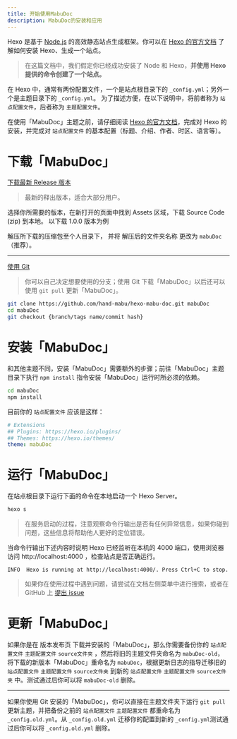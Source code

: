```yaml
---
title: 开始使用MabuDoc
description: MabuDoc的安装和应用
---
```


Hexo 是基于 [Node.js](https://nodejs.org/) 的高效静态站点生成框架。你可以在 [Hexo 的官方文档](https://hexo.io/zh-cn/docs/) 了解如何安装 Hexo、生成一个站点。

> 在这篇文档中，我们假定你已经成功安装了 Node 和 Hexo，**并使用 Hexo 提供的命令创建了一个站点。**

在 Hexo 中，通常有两份配置文件，一个是站点根目录下的 `_config.yml`；另外一个是主题目录下的 `_config.yml`。 为了描述方便，在以下说明中，将前者称为 `站点配置文件`，后者称为 `主题配置文件`。

在使用「MabuDoc」主题之前，请仔细阅读 [Hexo 的官方文档](https://hexo.io/zh-cn/docs/)，完成对 Hexo 的安装，并完成对 `站点配置文件` 的基本配置（标题、介绍、作者、时区、语言等）。

# 下载「MabuDoc」

[下载最新 Release 版本](https://github.com/hand-mabu/hexo-mabu-doc/releases/)

> 最新的释出版本，适合大部分用户。

选择你所需要的版本，在新打开的页面中找到 Assets 区域，下载 Source Code (zip) 到本地。
以下载 1.0.0 版本为例

解压所下载的压缩包至个人目录下， 并将 解压后的文件夹名称 更改为 `mabuDoc`（推荐）。

----

[使用 Git](https://github.com/hand-mabu/hexo-mabu-doc)

> 你可以自己决定想要使用的分支；使用 Git 下载「MabuDoc」以后还可以使用 `git pull` 更新「MabuDoc」。

```bash
git clone https://github.com/hand-mabu/hexo-mabu-doc.git mabuDoc
cd mabuDoc
git checkout {branch/tags name/commit hash}
```

# 安装「MabuDoc」

和其他主题不同，安装「MabuDoc」需要额外的步骤；前往「MabuDoc」主题目录下执行 `npm install` 指令安装「MabuDoc」运行时所必须的依赖。

```bash
cd mabuDoc
npm install
```

目前你的 `站点配置文件` 应该是这样：

```yaml
# Extensions
## Plugins: https://hexo.io/plugins/
## Themes: https://hexo.io/themes/
theme: mabuDoc
```

# 运行「MabuDoc」

在站点根目录下运行下面的命令在本地启动一个 Hexo Server。

```bash
hexo s
```

> 在服务启动的过程，注意观察命令行输出是否有任何异常信息，如果你碰到问题，这些信息将帮助他人更好的定位错误。

当命令行输出下述内容时说明 Hexo 已经监听在本机的 4000 端口，使用浏览器访问 http://localhost:4000 ，检查站点是否正确运行。

```
INFO  Hexo is running at http://localhost:4000/. Press Ctrl+C to stop.
```

> 如果你在使用过程中遇到问题，请尝试在文档左侧菜单中进行搜索，或者在 GitHub 上 [提出 issue](https://github.com/hand-mabu/hexo-mabu-doc/issues)

# 更新「MabuDoc」

如果你是在 版本发布页 下载并安装的「MabuDoc」，那么你需要备份你的 `站点配置文件` `主题配置文件` `source文件夹` ，然后将旧的主题文件夹命名为 `mabuDoc-old`，将下载的新版本「MabuDoc」重命名为 `mabuDoc`，根据更新日志的指导迁移旧的 `站点配置文件` `主题配置文件` `source文件夹` 到新的 `站点配置文件` `主题配置文件` `source文件夹` 中。测试通过后你可以将 `mabuDoc-old` 删除。

----

如果你使用 Git 安装的「MabuDoc」，你可以直接在主题文件夹下运行 `git pull` 更新主题，并把备份之前的 `站点配置文件` `主题配置文件` 都重命名为 `_config.old.yml`。从 `_config.old.yml` 迁移你的配置到新的 `_config.yml`测试通过后你可以将 `_config.old.yml` 删除。

